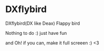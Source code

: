 # DXflybird
DXflybird(DX like Deax) Flappy bird

Nothing to do :)
just have fun

and Oh!
if you can, make it full screeen :) <3
